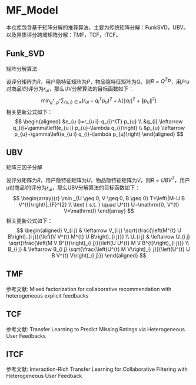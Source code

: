 # MF_Model

本仓库包含基于矩阵分解的推荐算法，主要为传统矩阵分解：FunkSVD，UBV。以及异质评分跨域矩阵分解：TMF，TCF，ITCF。

## Funk_SVD

矩阵分解算法

设评分矩阵为$R$，用户隐特征矩阵为$P$，物品隐特征矩阵为$Q$，则$R=Q^T P$，用户$u$对商品$i$的评分为$r_{ui}$，那么UV分解算法的目标函数如下：
$$
\min _{q^{*}, p^{*}} \sum_{(u, i) \in \kappa}\left(r_{u i}-q_{i}^{T} p_{u}\right)^{2}+\lambda\left(\left\|q_{i}\right\|^{2}+\left\|p_{u}\right\|^{2}\right)
$$
相关更新公式如下：
$$
\begin{aligned}
&e_{u i}=r_{u i}-q_{i}^{T} p_{u} \\
&q_{i} \leftarrow q_{i}+\gamma\left(e_{u i} p_{u}-\lambda q_{i}\right) \\
&p_{u} \leftarrow p_{u}+\gamma\left(e_{u i} q_{i}-\lambda p_{u}\right)
\end{aligned}
$$

## UBV

矩阵三因子分解

设评分矩阵为$R$，用户隐特征矩阵为$U$，物品隐特征矩阵为$V$，则$R=UBV^T$，用户$u$对商品$i$的评分为$r_{ui}$，那么UBV分解算法的目标函数如下：
$$
\begin{array}{r}
\min _{U \geq 0, V \geq 0, B \geq 0} T=\left\|M-U B V^{t}\right\|_{F}^{2} \\
\text { s.t. } \quad U^{t} U=\mathrm{I}, V^{t} V=\mathrm{I}
\end{array}
$$
相关更新公式如下：
$$
\begin{aligned}
V_{i j} & \leftarrow V_{i j} \sqrt{\frac{\left(M^{t} U B\right)_{i j}}{\left(V V^{t} M^{t} U B\right)_{i j}}} \\
U_{i j} & \leftarrow U_{i j} \sqrt{\frac{\left(M V B^{t}\right)_{i j}}{\left(U U^{t} M V B^{t}\right)_{i j}}} \\
B_{i j} & \leftarrow B_{i j} \sqrt{\frac{\left(U^{t} M V\right)_{i j}}{\left(U^{t} U B V^{t} V\right)_{i j}}}
\end{aligned}
$$

## TMF

参考文献: Mixed factorization for collaborative recommendation with heterogeneous explicit feedbacks

## TCF

参考文献: Transfer Learning to Predict Missing Ratings via Heterogeneous User Feedbacks

## ITCF

参考文献: Interaction-Rich Transfer Learning for Collaborative Filtering with Heterogeneous User Feedback

